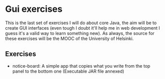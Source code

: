 # Gui exercises

This is the last set of exercises I will do about core Java, the aim will be to create GUI interfaces (even tough I doubt it'll help me in web development I guess it's a valid way to learn something new). As always, the source for these exercises will be the MOOC of the University of Helsinki.

## Exercises

* notice-board: A simple app that copies what you write from the top panel to the bottom one (Executable JAR file annexed)